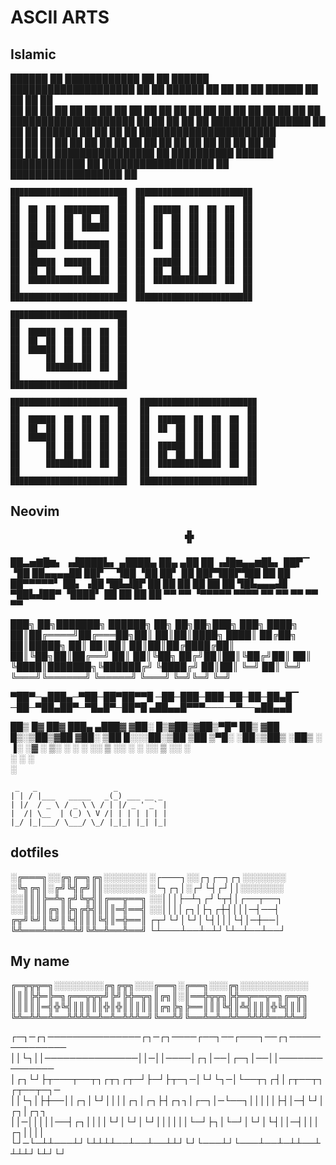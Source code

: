 # ASCII ARTS

## Islamic

                                                                                                                    
  ██████  ██  ████████████  ██  ██  ██████  ████████████████████  ██  ██  ██████  ██  ██  ██  ██  ██████  ██  ██  ██  ██  
  ██  ██  ██        ██      ██  ██  ██                    ██      ██  ██      ██  ██  ██  ██  ██  ██  ██  ██  ██  ██  ██  
  ████████████████████  ██  ██  ██  ██  ██  ████████████████  ██  ██  ██  ██████  ██  ██  ██  ██  ██████████████████████  
  ██                    ██  ██  ██  ██      ██  ██  ██        ██  ██  ██  ██  ██  ██  ██  ██  ██  ██                      
  ██  ██  ██  ████████████████  ██  ██████████  ██████  ████████████  ██  ██████████████████  ██  ██████████████████  ██  
                                                                                                                    

    ██████████████████████████  ██████████████████████████
    ██                      ██  ██                      ██
    ██  ██  ██  ██████████  ██  ██  ██████  ██  ██  ██  ██
    ██  ██  ██  ██  ██  ██  ██  ██  ██  ██  ██  ██  ██  ██
    ██  ██  ██  ██  ██████  ██  ██  ██  ██  ██  ██  ██  ██
    ██  ██  ██  ██          ██  ██  ██  ██  ██  ██  ██  ██
    ██  ██████  ██████████  ██  ██  ██  ██  ██  ██  ██  ██
    ██  ██              ██  ██  ██      ██  ██  ██  ██  ██
    ██  ██████  ██████  ██  ██  ██  ██████  ██  ██  ██  ██
    ██  ██  ██      ██  ██  ██  ██  ██  ██  ██  ██  ██  ██
    ██  ██████████████████  ██  ██  ██████████████  ██  ██
    ██                      ██  ██                      ██
    ██████████████████████████  ██████████████████████████

    ██████████████████████████
    ██                      ██
    ██  ██████  ██  ██  ██  ██
    ██  ██  ██  ██  ██  ██  ██
    ██  ██████  ██  ██  ██  ██
    ██      ██  ██  ██  ██  ██
    ██      ██████████  ██  ██
    ██                      ██
    ██████████████████████████
    
    ██████████████████████████   ██████████████████████████
    ██                      ██   ██                      ██
    ██  ██████  ██  ██  ██  ██   ██  ██████  ██  ██  ██  ██
    ██  ██  ██  ██  ██  ██  ██   ██  ██  ██  ██  ██  ██  ██
    ██  ██████  ██  ██  ██  ██   ██      ██  ██  ██  ██  ██
    ██      ██  ██  ██  ██  ██   ██  ██████  ██  ██  ██  ██
    ██      ██  ██  ██  ██  ██   ██  ██  ██  ██  ██  ██  ██
    ██      ██████████  ██  ██   ██  ██████████████  ██  ██
    ██                      ██   ██                      ██
    ██████████████████████████   ██████████████████████████
    
## Neovim

                                           ▟▙            
                                           ▝▘            
   ██▃▅▇█▆▖  ▗▟████▙▖   ▄████▄   ██▄  ▄██  ██  ▗▟█▆▄▄▆█▙▖
   ██▛▔ ▝██  ██▄▄▄▄██  ██▛▔▔▜██  ▝██  ██▘  ██  ██▛▜██▛▜██
   ██    ██  ██▀▀▀▀▀▘  ██▖  ▗██   ▜█▙▟█▛   ██  ██  ██  ██
   ██    ██  ▜█▙▄▄▄▟▊  ▀██▙▟██▀   ▝████▘   ██  ██  ██  ██
   ▀▀    ▀▀   ▝▀▀▀▀▀     ▀▀▀▀       ▀▀     ▀▀  ▀▀  ▀▀  ▀▀

███╗   ██╗███████╗ ██████╗ ██╗   ██╗██╗███╗   ███╗
████╗  ██║██╔════╝██╔═══██╗██║   ██║██║████╗ ████║
██╔██╗ ██║█████╗  ██║   ██║██║   ██║██║██╔████╔██║
██║╚██╗██║██╔══╝  ██║   ██║╚██╗ ██╔╝██║██║╚██╔╝██║
██║ ╚████║███████╗╚██████╔╝ ╚████╔╝ ██║██║ ╚═╝ ██║
╚═╝  ╚═══╝╚══════╝ ╚═════╝   ╚═══╝  ╚═╝╚═╝     ╚═╝
                                                  
   ▀██▀─▄███▄─▀██─██▀██▀▀█
   ─██─███─███─██─██─██▄█▔
   ─██─▀██▄██▀─▀█▄█▀─██▀█ 
   ▄██▄▄█▀▀▀─────▀──▄██▄▄█

 ██▒   █▓ ██▓ ███▄ ▄███▓
▓██░   █▒▓██▒▓██▒▀█▀ ██▒
 ▓██  █▒░▒██▒▓██    ▓██░
  ▒██ █░░░██░▒██    ▒██ 
   ▒▀█░  ░██░▒██▒   ░██▒
   ░ ▐░  ░▓  ░ ▒░   ░  ░
   ░ ░░   ▒ ░░  ░      ░
     ░░   ▒ ░░      ░   
      ░   ░         ░   
     ░                  

```
 _   _                 _           
| | / |___   _____   _(_) ___ __ _ 
| |/  / _ \ / _ \ \ / | |/ _ ' _` |
|  /| \__  | (_) \ V /| | | | | | |
|_/ |_|___/ \___/ \_/ |_|_| |_| |_|
```

## dotfiles

░╔═══╗░░╔╗╔═╗╔╗░░░░░░░  ░┌───┐░░┌┐┌─┐┌┐░░░░░░░ 
░╚╗╔╗║░╔╝╚╣╔╝║║░░░░░░░  ░└┐┌┐│░┌┘└┤┌┘││░░░░░░░ 
░░║║║╠═╩╗╔╝╚╦╣║╔══╦══╗  ░░│││├─┴┐┌┘└┬┤│┌──┬──┐ 
░░║║║║╔╗║╠╗╔╬╣║║║═╣══╣  ░░││││┌┐│├┐┌┼┤│││─┤──┤ 
╔╦╝╚╝║╚╝║╚╣║║║╚╣║═╬══║  ┌┬┘└┘│└┘│└┤│││└┤│─┼──│ 
╚╩═══╩══╩═╩╝╚╩═╩══╩══╝  └┴───┴──┴─┴┘└┴─┴──┴──┘ 

## My name

╔═╦╦╦═╗░░░░░░░░╔╗╔╦╗░░░╔══╗░╔══╗░░░╔╗░░░░░░░░░░░
║║║╠╬═╠═╗╔══╦╦╦╝╠╝╠╬═╦╗║╔╗║░║══╬╦╦╗╠╬═╦══╦═╗╔═╦╗
║║║║║═╣╬╚╣║║║║║╬║╬║║║║║║╔╗╠╗╠══║║║╚╣║╩╣║║║╬╚╣║║║
╚╩═╩╩═╩══╩╩╩╩═╩═╩═╩╩╩═╝╚══╩╝╚══╩═╩═╩╩═╩╩╩╩══╩╩═╝

┌─┐─┌┐───────────────┌┐─┌┐────┌──┐──┌───┐──┌┐──────────────
││└┐││───────────────││─││────│┌┐│──│┌─┐│──││──────────────
│┌┐└┘├┬───┬──┬┐┌┬┐┌┬─┘├─┘├┬─┐─│└┘└┐─│└──┬┐┌┤│┌┬──┬┐┌┬──┬─┐─
││└┐│├┼──││┌┐│└┘││││┌┐│┌┐├┤┌┐┐│┌─┐│─└──┐│││││├┤│─┤└┘│┌┐│┌┐┐
││─│││││──┤┌┐││││└┘│└┘│└┘││││││└─┘├┐│└─┘│└┘│└┤││─┤│││┌┐││││
└┘─└─┴┴───┴┘└┴┴┴┴──┴──┴──┴┴┘└┘└───┴┘└───┴──┴─┴┴──┴┴┴┴┘└┴┘└┘

